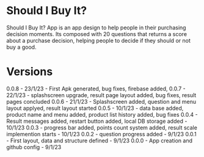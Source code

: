 # Should I Buy It?

Should I Buy It? App is an app design to help people in their purchasing decision moments. Its composed with 20 questions that returns a score about a purchase decision, helping people to decide if they should or not buy a good.

# Versions
0.0.8 - 23/1/23 - First Apk generated, bug fixes, firebase added, 
0.0.7 - 22/1/23 - splashscreen upgrade, result page layout added, bug fixes, result pages concluded
0.0.6 - 21/1/23 - Splashscreen added, question and menu layout applyed, result layout started
0.0.5 - 10/1/23 - data base added, product name and menu added, product list history added, bug fixes
0.0.4 - Result messages added, restart button added, local DB storage added - 10/1/23
0.0.3 - progress bar added, points count system added, result scale implemention starts  - 10/1/23
0.0.2 - question progress added - 9/1/23
0.0.1 - First layout, data and structure defined - 9/1/23
0.0.0 - App creation and github config - 9/1/23